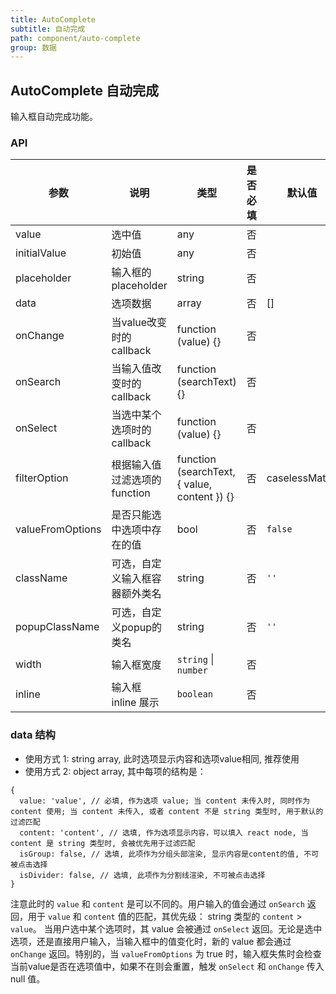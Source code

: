 ```yaml
---
title: AutoComplete
subtitle: 自动完成
path: component/auto-complete
group: 数据
---
```


## AutoComplete 自动完成

输入框自动完成功能。

### API

| 参数    |   说明          | 类型     | 是否必填            | 默认值        | 备选值 |
| --------- | ------------- | ------ | ---------- | ----------------- | ---------------- |
| value | 选中值 | any | 否 | | |
| initialValue | 初始值 | any | 否 | | |
| placeholder | 输入框的placeholder | string | 否 | | |
| data | 选项数据 | array | 否 | [] | |
| onChange | 当value改变时的callback | function (value) {} | 否 | | |
| onSearch | 当输入值改变时的callback | function (searchText) {} | 否 | | |
| onSelect | 当选中某个选项时的callback | function (value) {} | 否 | | |
| filterOption | 根据输入值过滤选项的function | function (searchText, { value, content }) {} | 否 | caselessMatch | |
| valueFromOptions | 是否只能选中选项中存在的值 | bool | 否 | `false` | |
| className | 可选，自定义输入框容器额外类名 | string | 否 | `''` | |
| popupClassName | 可选，自定义popup的类名 | string | 否 | `''` | |
| width | 输入框宽度 | `string` \| `number` | 否 | | |
| inline | 输入框 inline 展示 | `boolean` | 否 | | |

### data 结构
* 使用方式 1: string array, 此时选项显示内容和选项value相同, 推荐使用
* 使用方式 2: object array, 其中每项的结构是：
```
{
  value: 'value', // 必填, 作为选项 value; 当 content 未传入时, 同时作为 content 使用; 当 content 未传入, 或者 content 不是 string 类型时, 用于默认的过滤匹配
  content: 'content', // 选填, 作为选项显示内容，可以填入 react node, 当 content 是 string 类型时, 会被优先用于过滤匹配
  isGroup: false, // 选填, 此项作为分组头部渲染, 显示内容是content的值, 不可被点击选择
  isDivider: false, // 选填, 此项作为分割线渲染, 不可被点击选择
}
```
注意此时的 `value` 和 `content` 是可以不同的。用户输入的值会通过 `onSearch` 返回，用于 `value` 和 `content`  值的匹配，其优先级： string 类型的 `content` > `value`。 当用户选中某个选项时，其 value 会被通过 `onSelect` 返回。无论是选中选项，还是直接用户输入，当输入框中的值变化时，新的 value 都会通过 `onChange` 返回。特别的，当 `valueFromOptions` 为 true 时，输入框失焦时会检查当前value是否在选项值中，如果不在则会重置，触发 `onSelect` 和 `onChange` 传入 null 值。
